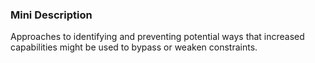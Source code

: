 ### Mini Description

Approaches to identifying and preventing potential ways that increased capabilities might be used to bypass or weaken constraints.
